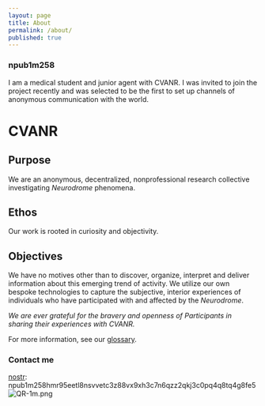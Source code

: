 ```yaml
---
layout: page
title: About
permalink: /about/
published: true
---
```

### npub1m258
I am a medical student and junior agent with CVANR. I was invited to join the project recently and was selected to be the first to set up channels of anonymous communication with the world.

# CVANR 
## Purpose 
We are an anonymous, decentralized, nonprofessional research collective investigating _Neurodrome_ phenomena. 

## Ethos
Our work is rooted in curiosity and objectivity. 

## Objectives
We have no motives other than to discover, organize, interpret and deliver information about this emerging trend of activity. We utilize our own bespoke technologies to capture the subjective, interior experiences of individuals who have participated with and affected by the _Neurodrome_.

_We are ever grateful for the bravery and openness of Participants in sharing their experiences with CVANR._

For more information, see our [glossary](https://npub1m258.github.io/glossary/).

### Contact me
[nostr](https://nostr.com):
npub1m258hmr95eetl8nsvvetc3z88vx9xh3c7n6qzz2qkj3c0pq4q8tq4g8fe5
![QR-1m.png]({{site.baseurl}}/QR-1m.png)
